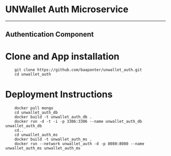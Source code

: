 #  UNWallet Auth Microservice
- --
## Authentication Component


# Clone and App installation

        git clone https://github.com/baaponter/unwallet_auth.git
        cd unwallet_auth

# Deployment Instructions

        docker pull mongo
        cd unwallet_auth_db
        docker build -t unwallet_auth_db .
        docker run -d -t -i -p 3306:3306 --name unwallet_auth_db unwallet_auth_db
        cd..
        cd unwallet_auth_ms
        docker build -t unwallet_auth_ms .
        docker run --network unwallet_auth -d -p 8080:8080 --name unwallet_auth_ms unwallet_auth_ms

